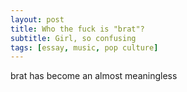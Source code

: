 ```yaml
---
layout: post
title: Who the fuck is "brat"?
subtitle: Girl, so confusing
tags: [essay, music, pop culture]
---
```

brat has become an almost meaningless
<!--stackedit_data:
eyJoaXN0b3J5IjpbLTM3NzcxMTk0Myw2NjAyOTU2MzJdfQ==
-->